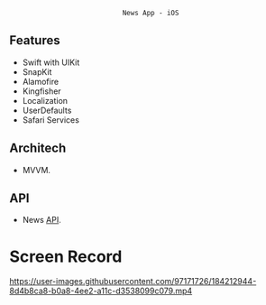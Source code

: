                                 News App - iOS

## Features

- Swift with UIKit
- SnapKit
- Alamofire
- Kingfisher
- Localization
- UserDefaults
- Safari Services

## Architech

- MVVM.

## API

- News [API](https://newsapi.org/).

# Screen Record

https://user-images.githubusercontent.com/97171726/184212944-8d4b8ca8-b0a8-4ee2-a11c-d3538099c079.mp4

